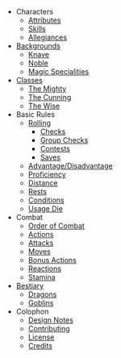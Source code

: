 + Characters
  + [Attributes](pages/characters/attributes.md)
  + [Skills](pages/characters/skills.md)
  + [Allegiances](pages/characters/allegiances.md)
+ [Backgrounds](pages/backgrounds/index.md)
  + [Knave](pages/backgrounds/knave.md)
  + [Noble](pages/backgrounds/noble.md)
  + [Magic Specialities](pages/backgrounds/magic.md)
+ [Classes](pages/classes/index.md)
  + [The Mighty](pages/classes/mighty.md)
  + [The Cunning](pages/classes/cunning.md)
  + [The Wise](pages/classes/wise.md)
+ Basic Rules
  + [Rolling](pages/rules/rolling.md)
    + [Checks](pages/rules/rolling/checks.md)
    + [Group Checks](pages/rules/rolling/group.md)
    + [Contests](pages/rules/rolling/contests.md)
    + [Saves](pages/rules/rolling/saves.md)
  + [Advantage/Disadvantage](pages/rules/advantage.md)
  + [Proficiency](pages/rules/proficiency.md)
  + [Distance](pages/rules/distance.md)
  + [Rests](pages/rules/rests.md)
  + [Conditions](pages/rules/conditions.md)
  + [Usage Die](pages/rules/usage.md)
+ Combat
  + [Order of Combat](pages/combat/order.md)
  + [Actions](pages/combat/actions.md)
  + [Attacks](pages/combat/attacks.md)
  + [Moves](pages/combat/moves.md)
  + [Bonus Actions](pages/combat/bonus-actions.md)
  + [Reactions](pages/combat/reactions.md)
  + [Stamina](pages/combat/stamina.md)
+ [Bestiary](pages/bestiary/index.md)
  * [Dragons](pages/bestiary/dragons.md)
  * [Goblins](pages/bestiary/goblins.md)
+ Colophon
  + [Design Notes](design-notes.md)
  + [Contributing](contributing.md)
  + [License](license.md)
  + [Credits](credits.md)
